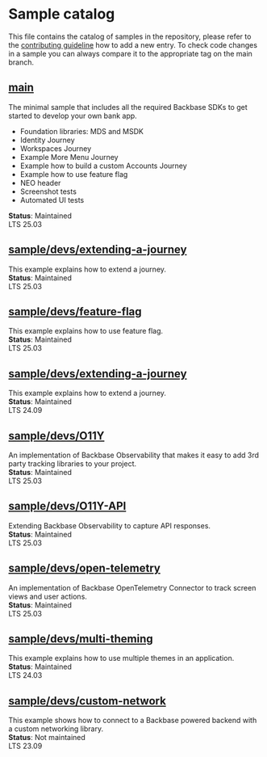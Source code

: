 # Sample catalog

This file contains the catalog of samples in the repository, please refer to the [contributing guideline](CONTRIBUTING.md) how to add a new entry. To check code changes in a sample you can always compare it to the appropriate tag on the main branch.

## [main](https://github.com/Backbase/golden-sample-app-android)
The minimal sample that includes all the required Backbase SDKs to get started to develop your own bank app.
- Foundation libraries: MDS and MSDK
- Identity Journey
- Workspaces Journey
- Example More Menu Journey
- Example how to build a custom Accounts Journey
- Example how to use feature flag
- NEO header
- Screenshot tests
- Automated UI tests

**Status**: Maintained
\
LTS 25.03

## [sample/devs/extending-a-journey](https://github.com/Backbase/golden-sample-app-android/tree/sample/devs/extending-a-journey)
This example explains how to extend a journey.
\
**Status**: Maintained
\
LTS 25.03

## [sample/devs/feature-flag](https://github.com/Backbase/golden-sample-app-android/tree/sample/devs/feature-flag)
This example explains how to use feature flag.
\
**Status**: Maintained
\
LTS 25.03

## [sample/devs/extending-a-journey](https://github.com/Backbase/golden-sample-app-android/tree/sample/devs/extending-a-journey)
This example explains how to extend a journey.
\
**Status**: Maintained
\
LTS 24.09

## [sample/devs/O11Y](https://github.com/Backbase/golden-sample-app-android/tree/sample/devs/O11Y)
An implementation of Backbase Observability that makes it easy to add 3rd party tracking libraries to your project.
\
**Status**: Maintained
\
LTS 25.03

## [sample/devs/O11Y-API](https://github.com/Backbase/golden-sample-app-android/tree/sample/devs/O11Y-API)
Extending Backbase Observability to capture API responses.
\
**Status**: Maintained
\
LTS 25.03

## [sample/devs/open-telemetry](https://github.com/Backbase/golden-sample-app-android/tree/sample/devs/open-telemetry)
An implementation of Backbase OpenTelemetry Connector to track screen views and user actions.
\
**Status**: Maintained
\
LTS 25.03

## [sample/devs/multi-theming](https://github.com/Backbase/golden-sample-app-android/tree/sample/devs/multi-theming)
This example explains how to use multiple themes in an application.
\
**Status**: Maintained
\
LTS 24.03

## [sample/devs/custom-network](https://github.com/Backbase/golden-sample-app-android/tree/sample/devs/custom-networking)
This example shows how to connect to a Backbase powered backend with a custom networking library.
\
**Status**: Not maintained
\
LTS 23.09
